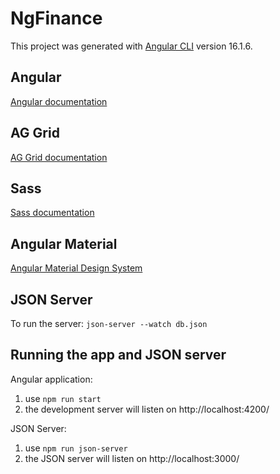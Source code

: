 # NgFinance

This project was generated with [Angular CLI](https://github.com/angular/angular-cli) version 16.1.6.

## Angular
[Angular documentation](https://angular.io/)

## AG Grid 

[AG Grid documentation](https://www.ag-grid.com/)

## Sass

[Sass documentation](https://sass-lang.com/)

## Angular Material

[Angular Material Design System](https://material.angular.io/)

## JSON Server
To run the server: `json-server --watch db.json`

## Running the app and JSON server
Angular application: 
1. use `npm run start`
2. the development server will listen on http://localhost:4200/

JSON Server:
1. use `npm run json-server`
2. the JSON server will listen on http://localhost:3000/
